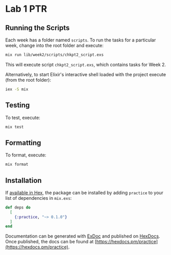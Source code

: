 # Lab 1 PTR
 
## Running the Scripts

Each week has a folder named `scripts`. 
To run the tasks for a particular week, change into the root folder and execute:

```bash
mix run lib/week2/scripts/chkpt2_script.exs
```

This will execute script `chkpt2_script.exs`, which contains tasks for Week 2. 


Alternatively, to start Elixir's interactive shell loaded with the project execute (from the root folder):

```bash
iex -S mix
```

## Testing

To test, execute:

```bash
mix test
```

## Formatting

To format, execute:

```bash
mix format
```

## Installation

If [available in Hex](https://hex.pm/docs/publish), the package can be installed
by adding `practice` to your list of dependencies in `mix.exs`:

```elixir
def deps do
  [
    {:practice, "~> 0.1.0"}
  ]
end
```

Documentation can be generated with [ExDoc](https://github.com/elixir-lang/ex_doc)
and published on [HexDocs](https://hexdocs.pm). Once published, the docs can
be found at [https://hexdocs.pm/practice](https://hexdocs.pm/practice).

